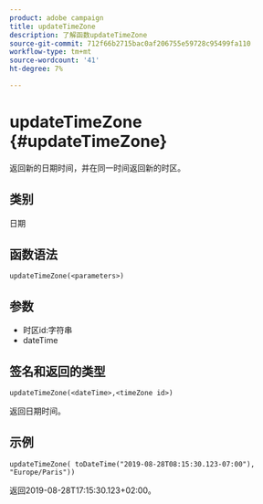 ```yaml
---
product: adobe campaign
title: updateTimeZone
description: 了解函数updateTimeZone
source-git-commit: 712f66b2715bac0af206755e59728c95499fa110
workflow-type: tm+mt
source-wordcount: '41'
ht-degree: 7%

---
```



# updateTimeZone {#updateTimeZone}

返回新的日期时间，并在同一时间返回新的时区。

## 类别

日期

## 函数语法

`updateTimeZone(<parameters>)`

## 参数

* 时区id:字符串
* dateTime

## 签名和返回的类型

`updateTimeZone(<dateTime>,<timeZone id>)`

返回日期时间。

## 示例

`updateTimeZone( toDateTime("2019-08-28T08:15:30.123-07:00"), "Europe/Paris"))`

返回2019-08-28T17:15:30.123+02:00。

<!--`updateTimeZone( toDateTime("2019-08-28T08:15:30.123-07:00"), toTimeZone("Europe/Paris")))`

Returns "2019-08-28T17:15:30.123+02:00".-->
